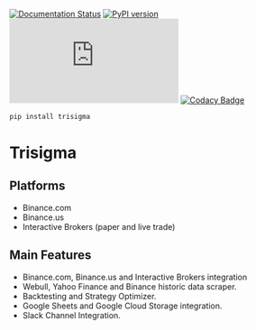 [![Documentation Status](https://readthedocs.org/projects/trisigma/badge/?version=latest)](https://trisigma.readthedocs.io/en/latest/?badge=latest)
[![PyPI version](https://badge.fury.io/py/trisigma.svg)](https://badge.fury.io/py/trisigma)
[![GitHub license](https://badgen.net/github/license/Naereen/Strapdown.js)](https://github.com/Naereen/StrapDown.js/blob/master/LICENSE)
[![Codacy Badge](https://app.codacy.com/project/badge/Grade/a8cc574eb2d84be2b370f3caa6f6a969)](https://www.codacy.com/gh/ArdaGk/trisigma/dashboard?utm_source=github.com&amp;utm_medium=referral&amp;utm_content=ArdaGk/trisigma&amp;utm_campaign=Badge_Grade)
``` bash
pip install trisigma
```

# Trisigma

## Platforms
* Binance.com
* Binance.us
* Interactive Brokers (paper and live trade)

## Main Features
* Binance.com, Binance.us and Interactive Brokers integration
* Webull, Yahoo Finance and Binance historic data scraper.
* Backtesting and Strategy Optimizer.
* Google Sheets and Google Cloud Storage integration.
* Slack Channel Integration.
